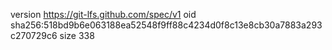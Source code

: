 version https://git-lfs.github.com/spec/v1
oid sha256:518bd9b6e063188ea52548f9ff88c4234d0f8c13e8cb30a7883a293c270729c6
size 338

